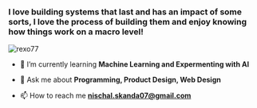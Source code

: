 <link href="style.css" rel="stylesheet"></link>

<h3 align="left"> I love building systems that last and has an impact of some sorts, I love the process of building them and enjoy knowing how things work on a macro level!</h3>

<p align="left"> <img src="https://komarev.com/ghpvc/?username=rexo77&label=Profile%20views&color=0e75b6&style=flat" alt="rexo77" /> </p>


- 🌱 I’m currently learning **Machine Learning and Expermenting with AI**

- 💬 Ask me about **Programming, Product Design, Web Design**

- 📫 How to reach me **nischal.skanda07@gmail.com**

</p>

